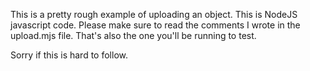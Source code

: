 This is a pretty rough example of uploading an object. This is NodeJS javascript code. Please make sure to read the comments I wrote in the upload.mjs file. That's also the one you'll be running to test.

Sorry if this is hard to follow.